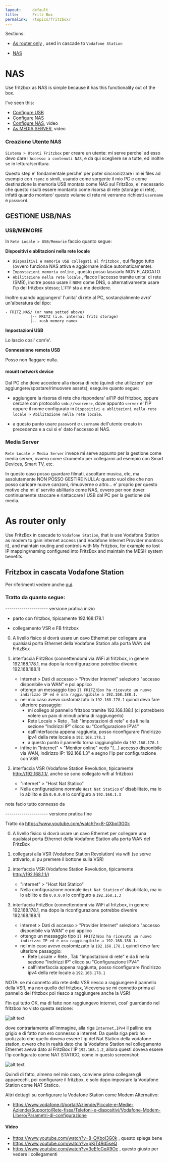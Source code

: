 ```yaml
---
layout:     default
title:      Fritz Box
permalink:  /topics/fritzbox/
---
```



Sections:

- [As router only](#as-router-only) , used in cascade to `Vodafone Station`

- [NAS](#nas)

NAS
===

Use fritzbox as NAS is simple because it has this functionality out of the box.

I've seen this:

- [Configure USB](https://it.avm.de/assistenza/fritzbox/fritzbox-3272/banca-dati-informativa/publication/show/26_Configurare-una-memoria-USB-collegata-al-FRITZ-Box/)
- [Configure NAS](https://it.avm.de/assistenza/fritzbox/fritzbox-3272/banca-dati-informativa/publication/show/543_Configurare-al-computer-una-memoria-NAS-come-unita-di-rete/)
- [Configure NAS](https://www.youtube.com/watch?v=6w3sIMj0jow), video
- [As MEDIA SERVER](https://www.youtube.com/watch?v=kyzrWXBcH8c), video


### Creazione Utente NAS 

`Sistema > Utenti Fritzbox` per creare un utente: mi serve perche' ad esso devo dare l'`Accesso a contenuti NAS`, e da qui scegliere se a tutte, 
ed inoltre se in lettura/scrittura.

Questo step e' fondamentale perche' per poter sincronizzare i miei files ad esempio con `rsync` o simili, usando come sorgente il mio PC e come destinazione la memoria USB montata come NAS sul FritzBox,
e' necessario che questo risulti essere montanto come risorsa di rete (storage di rete), infatti quando montero' questo volume di rete mi verranno richiesti `username` e `password`. 


GESTIONE USB/NAS
----------------

### USB/MEMORIE

In `Rete Locale > USB/Memorie` faccio quanto segue:

**Dispositivi e ablitazioni nella rete locale**

- `Dispositivi e memorie USB collegati al fritzbox` , qui flaggo tutto (ovvero funziona NAS attiva e aggiornare indice automaticamente). 
- `Impostazioni memoria online` , questo posso lasciarlo NON FLAGGATO
- `Abilitazione nella rete locale` , flacco l'accesso tramite unita' di rete (SMB), inoltre posso usare il `NOME` come DNS, o alternativamente usare l'ip del fritzbox stesso; L'`FTP` sta a me decidere.

Inoltre quando aggiungero' l'unita' di rete al PC, sostanzialmente avro' un'alberatura del tipo:

````
- FRITZ.NAS/ (or name setted above)
           |-- FRITZ (i.e. internal fritz storage)
           |-- <usb memory name>
````

**Impostazioni USB**

Lo lascio cosi' com'e'.

**Connessione remota USB**

Posso non flaggare nulla.


#### mount network device

Dal PC che deve accedere alla risorsa di rete (quindi che utilizzero' per aggiungere/spostare/rimuovere assets), eseguire quanto segue:

- aggiungere la risorsa di rete che rispondera' all'IP del fritzbox, oppure cercare con protocollo `smb://<server>`, 
    dove appunto `server` e' l'IP oppure il nome configurato in `Dispositivi e ablitazioni nella rete locale > Abilitazione nella rete locale`.

- a questo punto usare `password` e `username` dell'utente creato in precedenza e a cui si e' dato l'accesso al NAS.


### Media Server

`Rete Locale > Media Server` invece mi serve appunto per la gestione come media server, 
ovvero come strumento per collegarmi ad esempio con Smart Devices, Smart TV, etc.

In questo caso posso guardare filmati, ascoltare musica, etc, ma assolutamente NON POSSO GESTIRE NULLA:
questo vuol dire che non posso caricare nuove canzoni, rimuoverne o altro... 
e' proprio per questo motivo che mi e' servito abilitarlo come NAS, ovvero per non dover continuamente staccare e riattaccare l'USB dal PC per la gestione dei media.


As router only
==============

Use FritzBox in cascade to `Vodafone Station`, that is use Vodafone Station as modem to gain internet access (and Vodafone Internet Provider montiros it),
and maintain routing and controls with My Fritzbox, for example no lost IP mapping/naming configured into FritzBox and maintain the MESH system benefits.

Fritzbox in cascata Vodafone Station
------------------------------------

Per riferimenti vedere anche [qui](https://www.fritzbox-forum.com/t8028-vodafone-station-fritz-in-cascata-soluzione-alternativa-al-nat-statico-e-al-dmz-zone).

### Tratto da quanto segue:

--------------------- versione pratica inizio

- parto con fritzbox, tipicamente 192.168.178.1

- collegamento VSR e FB fritzbox

0. A livello fisico si dovrà usare un cavo Ethernet per collegare una qualsiasi porta Ethernet della Vodafone Station alla porta WAN del FritzBox

1. interfaccia FritzBox (connettendomi via WiFi al fritzbox, in genere 192.168.178.1, ma dopo la riconfigurazione potrebbe divenire 192.168.188.1)

    - Internet > Dati di accesso > "Provider Internet" seleziono "accesso disponibile via WAN" e poi applico
    - ottengo un messaggio tipo `Il FRITZ!Box ha ricevuto un nuovo indirizzo IP ed è ora raggiungibile a 192.168.188.1.`
    - nel mio caso avevo customizzato la `192.168.178.1` quindi devo fare ulteriore passaggio:
      - mi collego al pannello fritzbox tramite 192.168.188.1 (ci potrebbero volere un paio di minuti prima di raggiungerlo)
      - Rete Locale > Rete , Tab "Impostazioni di rete" e da li nella sezione "Indirizzi IP" clicco su "Configurazione IPV4"
      - dall'interfaccia appena raggiunta, posso riconfigurare l'indirizzo ipv4 della rete locale a `192.168.178.1`
      - a questo punto il pannello torna raggiungibile da `192.168.178.1`
    - infine in "Internet" > "Monitor online" vedo "[...] accesso disponibile via WAN, Indirizzo IP: 192.168.1.3" e segno l'ip per configurazione con VSR

2. interfaccia VSR (Vodafone Station Revolution, tipicamente http://192.168.1.1/, anche se sono collegato wifi al fritzbox)

   - "internet" > "Host Nat Statico"
   - Nella configurazione normale `Host Nat Statico` e' disabilitato, ma io lo abilito e da `0.0.0.0` lo configuro a `192.168.1.3`

nota facio tutto connesso da  

--------------------- versione pratica fine

Tratto da https://www.youtube.com/watch?v=8-QXboI3G0k

0. A livello fisico si dovrà usare un cavo Ethernet per collegare una qualsiasi porta Ethernet della Vodafone Station alla porta WAN del FritzBox

1. collegarsi alla VSR (Vodafone Station Revolution) via wifi (se serve attivarlo, si pu premere il bottone sulla VSR)

2. interfaccia VSR (Vodafone Station Revolution, tipicamente http://192.168.1.1/)

    - "internet" > "Host Nat Statico"
    - Nella configurazione normale `Host Nat Statico` e' disabilitato, ma io lo abilito e da `0.0.0.0` lo configuro a `192.168.1.3`

3. interfaccia FritzBox (connettendomi via WiFi al fritzbox, in genere 192.168.178.1, ma dopo la riconfigurazione potrebbe divenire 192.168.188.1)

    - Internet > Dati di accesso > "Provider Internet" seleziono "accesso disponibile via WAN" e poi applico
    - ottengo un messaggio tipo `Il FRITZ!Box ha ricevuto un nuovo indirizzo IP ed è ora raggiungibile a 192.168.188.1.`
    - nel mio caso avevo customizzato la `192.168.178.1` quindi devo fare ulteriore passaggio:
      - Rete Locale > Rete , Tab "Impostazioni di rete" e da li nella sezione "Indirizzi IP" clicco su "Configurazione IPV4"
      - dall'interfaccia appena raggiunta, posso riconfigurare l'indirizzo ipv4 della rete locale a `192.168.178.1`
    
NOTA: se mi connetto alla rete della VSR riesco a raggiungere il pannello della VSR, ma non quello del fritzbox,
Viceversa se mi connetto prima al pannello del fritzbox poi riesco a raggiungere anche la VSR!

Fin qui tutto OK, ma di fatto non raggiungevo internet, cosi' guardando nel fritzbox ho visto questa sezione:

![alt text](../../assets/images/topics/fritzbox/fritzbox_view.png)

dove contrariamente all'immagine, alla riga `Internet,IPv4` il pallino era grigio e di fatto non ero connesso a internet.
Da quella riga però ho ipotizzato che quello doveva essere l'ip del Nat Statico della vodafone station, 
ovvero che in realtà dato che la Vodafone Station nel collegamento Ethernet aveva dato al FritzBox l'IP `192.168.1.2`,
allora questi doveva essere l'ip configurato come NAT STATICO, come in questo screenshot:

![alt text](../../assets/images/topics/fritzbox/vodafone_station_view.png)

Quindi di fatto, almeno nel mio caso, conviene prima collegare gli apparecchi, poi configurare il fritzbox, 
e solo dopo impostare la Vodafone Station come NAT Statico.

Altri dettagli su configurare la Vodafone Station come Modem Alternativo:

- https://www.vodafone.it/portal/Aziende/Piccole-e-Medie-Aziende/Supporto/Rete-fissa/Telefoni-e-dispositivi/Vodafone-Modem-Libero/Parametri-di-configurazione


#### Video

- https://www.youtube.com/watch?v=8-QXboI3G0k , questo spiega bene
- https://www.youtube.com/watch?v=pKjT4Rd5seQ
- https://www.youtube.com/watch?v=3eEfcGqX9Oc , questo giusto per vedere i collegamenti

